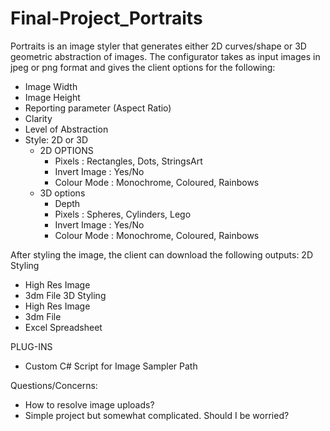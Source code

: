 # Final-Project_Portraits

Portraits is an image styler that generates either 2D curves/shape or 3D geometric abstraction of images. 
The configurator takes as input images in jpeg or png format and gives the client options for the following:
- Image Width
- Image Height
- Reporting parameter (Aspect Ratio)
- Clarity
- Level of Abstraction
- Style: 2D or 3D
  - 2D OPTIONS
    - Pixels        : Rectangles, Dots, StringsArt
    - Invert Image  : Yes/No
    - Colour Mode   : Monochrome, Coloured, Rainbows
  - 3D options
    - Depth
    - Pixels        : Spheres, Cylinders, Lego
    - Invert Image  : Yes/No
    - Colour Mode : Monochrome, Coloured, Rainbows

After styling the image, the client can download the following outputs:
2D Styling
  - High Res Image
  - 3dm File 
3D Styling
  - High Res Image
  - 3dm File
  - Excel Spreadsheet
 
 PLUG-INS
 - Custom C# Script for Image Sampler Path

Questions/Concerns:
- How to resolve image uploads?
- Simple project but somewhat complicated. Should I be worried?

